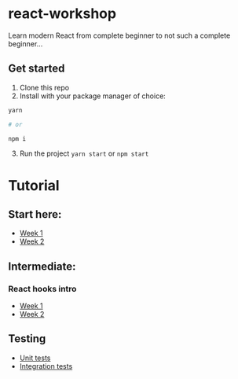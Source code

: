 # react-workshop

Learn modern React from complete beginner to not such a complete beginner...

## Get started

1. Clone this repo
2. Install with your package manager of choice:

```bash
yarn

# or

npm i
```

3. Run the project `yarn start` or `npm start`

# Tutorial

## Start here:

-   [Week 1](./docs/week01.md)
-   [Week 2](./docs/week02.md)

## Intermediate:

### React hooks intro

-   [Week 1](./docs/week03.md)
-   [Week 2](./docs/week04.md)

## Testing

-   [Unit tests](./docs/testing-unit.md)
-   [Integration tests](./docs/testing-integration.md)
